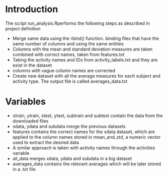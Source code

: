 # Introduction
The script run_analysis.Rperforms the following steps as described in project definition

* Merge same data using the rbind() function. binding files that have the same number of columns and using the same entities
* Columns with the mean and standard deviation measures are taken combined with correct names, taken from features.txt
* Taking the activity names and IDs from activity_labels.txt and they are exist in the dataset
* columns with vague column names are corrected
* Create new dataset with all the average measures for each subject and activity type. The output file is called averages_data.txt

# Variables
* xtrain, ytrain, xtest, ytest, subtrain and subtest contain the data from the downloaded files
* xdata, ydata and subdata merge the previous datasets
* features contains the correct names for the xdata dataset, which are applied to the column names stored in mean_and_std, a numeric vector used to extract the desired data
* A similar approach is taken with activity names through the activities variable
* all_data merges xdata, ydata and subdata in a big dataset
* averages_data contains the relevant averages which will be later stored in a .txt file
